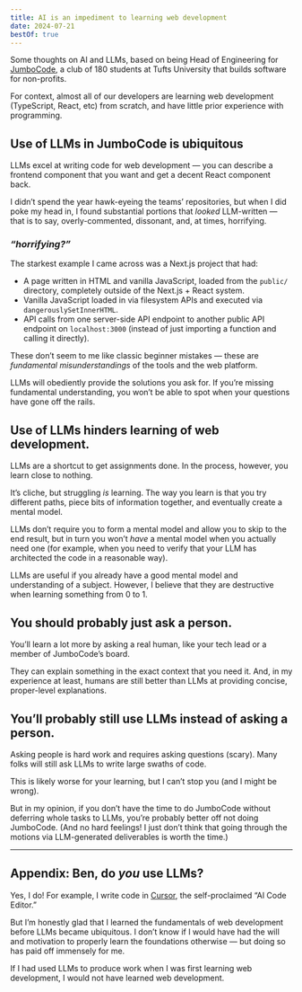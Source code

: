 ```yaml
---
title: AI is an impediment to learning web development
date: 2024-07-21
bestOf: true
---
```


Some thoughts on AI and LLMs, based on being Head of Engineering for [JumboCode](/jumbocode), a club of 180 students at Tufts University that builds software for non-profits.

For context, almost all of our developers are learning web development (TypeScript, React, etc) from scratch, and have little prior experience with programming.

## Use of LLMs in JumboCode is ubiquitous

LLMs excel at writing code for web development — you can describe a frontend component that you want and get a decent React component back.

I didn’t spend the year hawk-eyeing the teams’ repositories, but when I did poke my head in, I found substantial portions that _looked_ LLM-written — that is to say, overly-commented, dissonant, and, at times, horrifying.

### _“horrifying?”_

The starkest example I came across was a Next.js project that had:

- A page written in HTML and vanilla JavaScript, loaded from the `public/` directory, completely outside of the Next.js + React system.
- Vanilla JavaScript loaded in via filesystem APIs and executed via `dangerouslySetInnerHTML`.
- API calls from one server-side API endpoint to another public API endpoint on `localhost:3000` (instead of just importing a function and calling it directly).

These don’t seem to me like classic beginner mistakes — these are _fundamental misunderstandings_ of the tools and the web platform.

LLMs will obediently provide the solutions you ask for. If you’re missing fundamental understanding, you won’t be able to spot when your questions have gone off the rails.

## Use of LLMs hinders learning of web development.

LLMs are a shortcut to get assignments done. In the process, however, you learn close to nothing.

It’s cliche, but struggling _is_ learning. The way you learn is that you try different paths, piece bits of information together, and eventually create a mental model.

LLMs don’t require you to form a mental model and allow you to skip to the end result, but in turn you won’t _have_ a mental model when you actually need one (for example, when you need to verify that your LLM has architected the code in a reasonable way).

LLMs are useful if you already have a good mental model and understanding of a subject. However, I believe that they are destructive when learning something from 0 to 1.

## You should probably just ask a person.

You’ll learn a lot more by asking a real human, like your tech lead or a member of JumboCode’s board.

They can explain something in the exact context that you need it. And, in my experience at least, humans are still better than LLMs at providing concise, proper-level explanations.

## You’ll probably still use LLMs instead of asking a person.

Asking people is hard work and requires asking questions (scary). Many folks will still ask LLMs to write large swaths of code.

This is likely worse for your learning, but I can’t stop you (and I might be wrong).

But in my opinion, if you don’t have the time to do JumboCode without deferring whole tasks to LLMs, you’re probably better off not doing JumboCode. (And no hard feelings! I just don’t think that going through the motions via LLM-generated deliverables is worth the time.)

---

## Appendix: Ben, do _you_ use LLMs?

Yes, I do! For example, I write code in [Cursor](https://cursor.so), the self-proclaimed “AI Code Editor.”

But I’m honestly glad that I learned the fundamentals of web development before LLMs became ubiquitous. I don’t know if I would have had the will and motivation to properly learn the foundations otherwise — but doing so has paid off immensely for me.

If I had used LLMs to produce work when I was first learning web development, I would not have learned web development.
